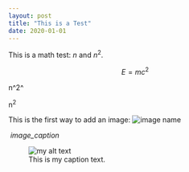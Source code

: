 ```yaml
---
layout: post
title: "This is a Test"
date: 2020-01-01 
---
```


This is a math test: $n$ and $n^2$.

$$ E = m c^2 $$

n^2^

n<sup>2</sup>


This is the first way to add an image: ![image name]({{site.url}}/figures/chatgpt-reason-complex-factual-question.png)


<p>
    <img src="{{site.url}}/figures/chatgpt-reason-complex-factual-question.png" alt>
    <em>image_caption</em>
</p>

<figure>
  <img src="{{site.url}}/figures/chatgpt-reason-complex-factual-question.png" alt="my alt text"/>
  <figcaption>This is my caption text.</figcaption>
</figure>
